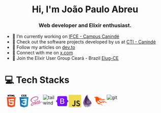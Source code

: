 <h1 align="center">Hi, I'm João Paulo Abreu</h1>
<h3 align="center">Web developer and Elixir enthusiast.</h3>

- :office: I’m currently working on [IFCE - Campus Canindé](https://ifce.edu.br/caninde)
- :rocket: Check out the software projects developed by us at [CTI - Canindé](https://cti.caninde.ifce.edu.br)
- :memo: Follow my articles on [dev.to](https://dev.to/abreujp)
- :star2: Connect with me on [x.com](https://x.com/abreujp9)
- :speech_balloon: Join the Elixir User Group Ceará - Brazil [Elug-CE](https://github.com/elug-ce)

# 💻 Tech Stacks

<div style="display: flex; justify-content: left; align-items: start; flex-wrap: wrap;">
  <img src="https://raw.githubusercontent.com/devicons/devicon/master/icons/html5/html5-original-wordmark.svg" alt="html5" width="40" height="40"/>
  <img src="https://raw.githubusercontent.com/devicons/devicon/master/icons/css3/css3-original-wordmark.svg" alt="css3" width="40" height="40"/>
  <img src="https://raw.githubusercontent.com/devicons/devicon/master/icons/sass/sass-original.svg" alt="sass" width="40" height="40"/>
  <img src="https://www.vectorlogo.zone/logos/tailwindcss/tailwindcss-icon.svg" alt="tailwind" width="40" height="40"/>
  <img src="https://raw.githubusercontent.com/devicons/devicon/master/icons/bootstrap/bootstrap-original.svg" alt="bootstrap" width="40" height="40"/>
  <img src="https://raw.githubusercontent.com/devicons/devicon/master/icons/javascript/javascript-original.svg" alt="javascript" width="40" height="40"/>
  <img src="https://raw.githubusercontent.com/devicons/devicon/master/icons/elixir/elixir-original.svg" alt="elixir" width="40" height="40"/>
  <img src="https://raw.githubusercontent.com/devicons/devicon/master/icons/phoenix/phoenix-original.svg" alt="phoenix" width="40" height="40"/>
  <img src="https://www.vectorlogo.zone/logos/git-scm/git-scm-icon.svg" alt="git" width="40" height="40"/>
</div>